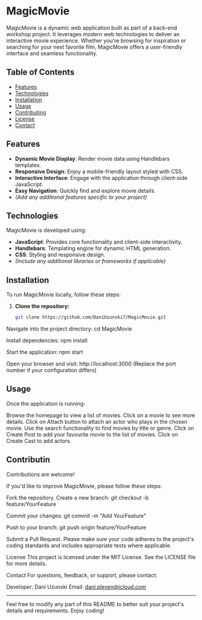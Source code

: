 # MagicMovie

MagicMovie is a dynamic web application built as part of a back-end workshop project. It leverages modern web technologies to deliver an interactive movie experience. Whether you're browsing for inspiration or searching for your next favorite film, MagicMovie offers a user-friendly interface and seamless functionality.

## Table of Contents

- [Features](#features)
- [Technologies](#technologies)
- [Installation](#installation)
- [Usage](#usage)
- [Contributing](#contributing)
- [License](#license)
- [Contact](#contact)

## Features

- **Dynamic Movie Display**: Render movie data using Handlebars templates.
- **Responsive Design**: Enjoy a mobile-friendly layout styled with CSS.
- **Interactive Interface**: Engage with the application through client-side JavaScript.
- **Easy Navigation**: Quickly find and explore movie details.
- *(Add any additional features specific to your project)*

## Technologies

MagicMovie is developed using:

- **JavaScript**: Provides core functionality and client-side interactivity.
- **Handlebars**: Templating engine for dynamic HTML generation.
- **CSS**: Styling and responsive design.
- *(Include any additional libraries or frameworks if applicable)*

## Installation

To run MagicMovie locally, follow these steps:

1. **Clone the repository:**
   ```bash
   git clone https://github.com/DaniUzunski7/MagicMovie.git

Navigate into the project directory:
cd MagicMovie

Install dependencies:
npm install

Start the application:
npm start

Open your browser and visit:
http://localhost:3000
(Replace the port number if your configuration differs)


## Usage
Once the application is running:

Browse the homepage to view a list of movies.
Click on a movie to see more details. 
Click on Attach button to attach an actor who plays in the chosen movie.
Use the search functionality to find movies by title or genre.
Click on Create Post to add your favourite movie to the list of movies.
Click on Create Cast to add actors.

## Contributin
Contributions are welcome!

If you'd like to improve MagicMovie, please follow these steps:

Fork the repository.
Create a new branch:
git checkout -b feature/YourFeature

Commit your changes:
git commit -m "Add YourFeature"

Push to your branch:
git push origin feature/YourFeature

Submit a Pull Request.
Please make sure your code adheres to the project's coding standards and includes appropriate tests where applicable.

License
This project is licensed under the MIT License. See the LICENSE file for more details.

Contact
For questions, feedback, or support, please contact:

Developer: Dani Uzunski
Email: dani.pleven@icloud.com

---

Feel free to modify any part of this README to better suit your project's details and requirements. Enjoy coding!

